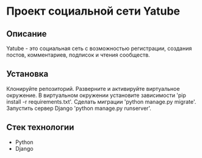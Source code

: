 # Проект социальной сети Yatube

## Описание

Yatube - это социальная сеть с возможностью регистрации, создания постов, комментариев, подписок и чтения сообществ.

## Установка

Клонируйте репозиторий.
Разверните и активируйте виртуальное окружение.
В виртуальном окружении установите зависимости 'pip install -r requirements.txt'.
Сделать миграции 'python manage.py migrate'.
Запустить сервер Django 'python manage.py runserver'.

## Стек технологии

- Python
- Django

